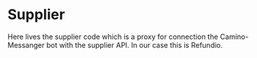 # Supplier
Here lives the supplier code which is a proxy for connection the Camino-Messanger bot with the supplier API. In our case this is Refundio.